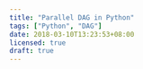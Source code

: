 ```yaml
---
title: "Parallel DAG in Python"
tags: ["Python", "DAG"]
date: 2018-03-10T13:23:53+08:00
licensed: true
draft: true
---
```

